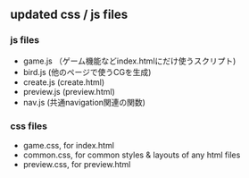 ## updated css / js files 

### js files
- game.js （ゲーム機能などindex.htmlにだけ使うスクリプト)
- bird.js (他のページで使うCGを生成)
- create.js (create.html)
- preview.js (preview.html)
- nav.js (共通navigation関連の関数)

### css files
- game.css, for index.html
- common.css, for common styles & layouts of any html files
- preview.css, for preview.html
